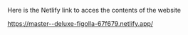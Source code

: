 Here is the Netlify link to acces the contents of the website

https://master--deluxe-figolla-67f679.netlify.app/
